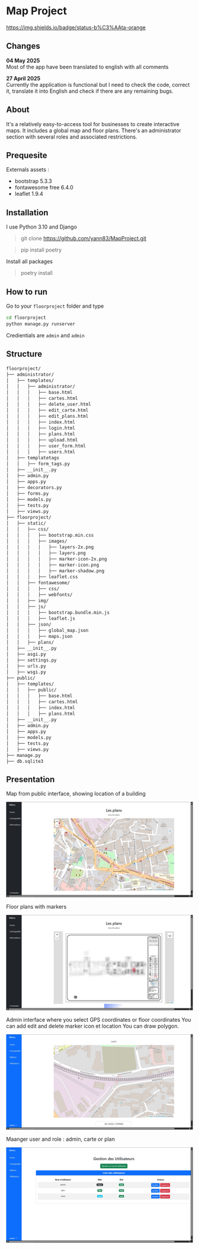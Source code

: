 # Map Project

https://img.shields.io/badge/status-b%C3%AAta-orange


## Changes

__04 May 2025__ <br>
Most of the app have been translated to english with all comments

__27 April 2025__ <br>
Currently the application is functional but I need to check the code, correct it, translate it into English and check if there are any remaining bugs.

## About

It's a relatively easy-to-access tool for businesses to create interactive maps. It includes a global map and floor plans.
There's an administrator section with several roles and associated restrictions.

## Prequesite

Externals assets :

 - bootstrap 5.3.3
 - fontawesome free 6.4.0
 - leaflet 1.9.4
 
## Installation

I use Python 3.10 and Django

> git clone https://github.com/yann83/MapProject.git

> pip install poetry
 
Install all packages

> poetry install

## How to run

Go to your `floorproject` folder and type

```bash
cd floorproject
python manage.py runserver
```

Credientials are `admin` and `admin`

## Structure 
 
```
floorproject/
├── administrator/
│   ├── templates/
│   │   ├── administrator/
│   │   │   ├── base.html
│   │   │   ├── cartes.html
│   │   │   ├── delete_user.html
│   │   │   ├── edit_carte.html
│   │   │   ├── edit_plans.html
│   │   │   ├── index.html
│   │   │   ├── login.html
│   │   │   ├── plans.html
│   │   │   ├── upload.html
│   │   │   ├── user_form.html
│   │   │   ├── users.html
│   ├── templatetags
│   │   ├── form_tags.py
│   ├── __init__.py
│   ├── admin.py
│   ├── apps.py
│   ├── decorators.py
│   ├── forms.py
│   ├── models.py
│   ├── tests.py
│   ├── views.py
├── floorproject/
│   ├── static/
│   │   ├── css/
│   │   │   ├── bootstrap.min.css
│   │   │   ├── images/
│   │   │   │   ├── layers-2x.png
│   │   │   │   ├── layers.png
│   │   │   │   ├── marker-icon-2x.png
│   │   │   │   ├── marker-icon.png
│   │   │   │   ├── marker-shadow.png
│   │   │   ├── leaflet.css
│   │   ├── fontawesome/
│   │   │   ├── css/
│   │   │   ├── webfonts/
│   │   ├── img/
│   │   ├── js/
│   │   │   ├── bootstrap.bundle.min.js
│   │   │   ├── leaflet.js
│   │   ├── json/
│   │   │   ├── global_map.json
│   │   │   ├── maps.json
│   │   ├── plans/
│   ├── __init__.py
│   ├── asgi.py
│   ├── settings.py
│   ├── urls.py
│   ├── wsgi.py
├── public/
│   ├── templates/
│   │   ├── public/
│   │   │   ├── base.html
│   │   │   ├── cartes.html
│   │   │   ├── index.html
│   │   │   ├── plans.html
│   ├── __init__.py
│   ├── admin.py
│   ├── apps.py
│   ├── models.py
│   ├── tests.py
│   ├── views.py
├── manage.py
├── db.sqlite3
```

## Presentation

Map from public interface, showing location of a building

![public_map](./img/02.jpg)

Floor plans with markers

![public_floorplan](./img/03.jpg)

Admin interface where you select GPS coordinates or floor coordinates
You can add edit and delete marker icon et location
You can draw polygon.

![admin_menu](./img/04.jpg)

Maanger user and role : admin, carte or plan

![admin_users](./img/01.jpg)